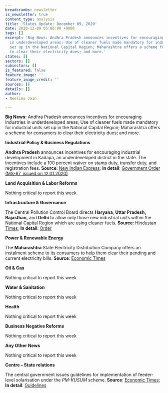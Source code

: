 ```yaml
---
breadcrumbs: newsletter
is_newsletter: true
content_type: analysis
title: 'States Update: December 09, 2020'
date: 2020-12-09 05:00:00 +0000
tags: []
excerpt: 'Big News: Andhra Pradesh announces incentives for encouraging industries
  in underdeveloped areas; Use of cleaner fuels made mandatory for industrial units
  set up in the National Capital Region; Maharashtra offers a scheme for consumers
  to clear their electricity dues; and more.'
states: []
sectors: []
subsectors: []
is_featured: false
feature_image: ''
feature_image_credit: ''
sources: []
details: []
author:
- Neelima Jain

---
```

**Big News:** Andhra Pradesh announces incentives for encouraging industries in underdeveloped areas; Use of cleaner fuels made mandatory for industrial units set up in the National Capital Region; Maharashtra offers a scheme for consumers to clear their electricity dues; and more.

**Industrial Policy & Business Regulations**

**Andhra Pradesh** announces incentives for encouraging industrial development in Kadapa, an underdeveloped district in the state. The incentives include a 100 percent waiver on stamp duty, transfer duty, and registration fees. **Source**: [New Indian Express](https://www.newindianexpress.com/states/andhra-pradesh/2020/dec/02/andhra-pradesh-government-announces-incentives-package-for-firms-in-kopparthy-industrial-hub-2230817.html); **In detail**: [Government Order](https://goir.ap.gov.in/) [(MS-87, issued on 12.01.2020)](https://goir.ap.gov.in/)

**Land Acquisition & Labor Reforms**

Nothing critical to report this week

**Infrastructure & Governance**

The Central Pollution Control Board directs **Haryana**, **Uttar Pradesh, Rajasthan,** and **Delhi** to allow only those new industrial units within the National Capital Region which are using cleaner fuels. **Source**: [Hindustan Times](https://www.hindustantimes.com/cities/use-of-cleaner-fuels-mandatory-for-new-industrial-units-in-haryana-s-ncr-districts/story-mbbgV9tqjUZ7gAILayr6pJ.html); **In detail**: [Order](https://cpcb.nic.in/openpdffile-direction.php?id=UHVibGljYXRpb25GaWxlLzM5MzRfMTYwNjkwMzEzMl9tZWRpYXBob3RvMzE5MzgucGRm)

**Power & Renewable Energy**

The **Maharashtra** State Electricity Distribution Company offers an instalment scheme to its consumers to help them clear their pending and current electricity bills. **Source**: [Economic Times](https://energy.economictimes.indiatimes.com/news/power/msedcl-floats-instalment-scheme-for-consumers-to-clear-power-dues/79566054)

**Oil & Gas**

Nothing critical to report this week

**Water & Sanitation**

Nothing critical to report this week

**Health**

Nothing critical to report this week

**Business Negative Reforms**

Nothing critical to report this week

**Any Other News**

Nothing critical to report this week

**Centre – State relations**

The central government issues guidelines for implementation of feeder-level solarisation under the _PM-KUSUM_ scheme. **Source**: [Economic Times](https://energy.economictimes.indiatimes.com/news/renewable/govt-issues-guidelines-for-implementing-feeder-level-solarisation-under-pm-kusum-scheme/79576236); **In detail**: [Guidelines](https://mnre.gov.in/img/documents/uploads/file_f-1607073371212.pdf)
